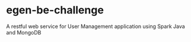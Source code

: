 # egen-be-challenge
A restful web service for User Management application using   Spark Java and MongoDB

